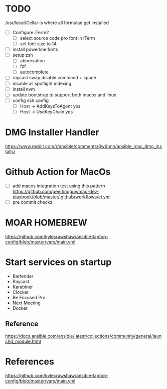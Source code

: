 # TODO

/usr/local/Cellar is where all formulae get installed

* [ ] Configure iTerm2
    * [ ] select source code pro font in iTerm
    * [ ] set font size to 14
* [ ] install powerline fonts
* [ ] setup zsh
    * [ ] abbrevation
    * [ ] fzf
    * [ ] autocomplete
* [ ] raycast swap disable command + space
* [ ] disable all spotlight indexing
* [ ] install nvm
* [ ] update bootstrap to support both macos and linux
* [ ] config ssh config
    * [ ] Host -> AddKeysToAgent yes
    * [ ] Host -> UseKeyChain yes
# DMG Installer Handler

https://www.reddit.com/r/ansible/comments/6w6nnh/ansible_mac_dmg_installs/

# Github Action for MacOs

* [ ] add macos integration test using this pattern https://github.com/geerlingguy/mac-dev-playbook/blob/master/.github/workflows/ci.yml
* [ ] pre commit checks

# MOAR HOMEBREW

https://github.com/kylecrawshaw/ansible-laptop-config/blob/master/vars/main.yml

# Start services on startup

* Bartender
* Raycast
* Karabiner
* Clocker
* Be Focused Pro
* Next Meeting
* Docker

## Reference
https://docs.ansible.com/ansible/latest/collections/community/general/launchd_module.html

# References

https://github.com/kylecrawshaw/ansible-laptop-config/blob/master/vars/main.yml
